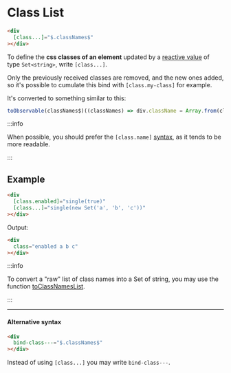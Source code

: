 # Class List

```html
<div
  [class...]="$.classNames$"
></div>
```

To define the **css classes of an element** updated by a [reactive value](/docs/documentation/syntax/reactive-value/) of type `Set<string>`, write `[class...]`.

Only the previously received classes are removed, and the new ones added, so it's possible to cumulate this bind with `[class.my-class]` for example.

It's converted to something similar to this:

```ts
toObservable(classNames$)((classNames) => div.className = Array.from(classNames).join(' '));
```

:::info

When possible, you should prefer the `[class.name]` [syntax](/docs/documentation/syntax/attributes/bind/reactive-class/),
as it tends to be more readable.

:::

## Example

```html
<div
  [class.enabled]="single(true)"
  [class...]="single(new Set('a', 'b', 'c'))"
></div>
```

Output:

```html
<div
  class="enabled a b c"
></div>
```

:::info

To convert a "raw" list of class names into a Set of string, you may use the function [toClassNamesList](/docs/reference/to-class-names-list/).

:::

---

#### Alternative syntax

```html
<div
  bind-class---="$.classNames$"
></div>
```

Instead of using `[class...]` you may write `bind-class---`.

